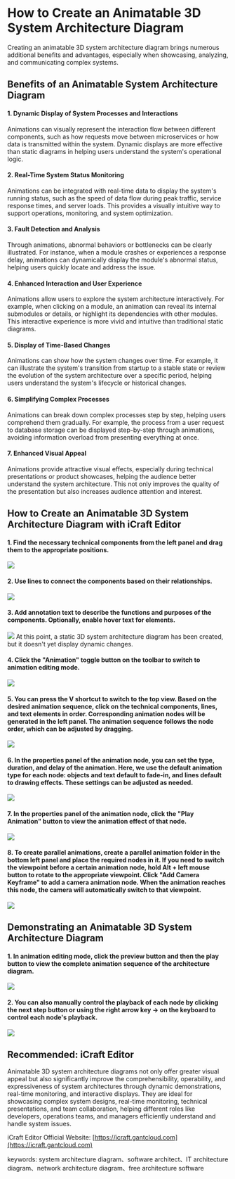 # How to Create an Animatable 3D System Architecture Diagram

Creating an animatable 3D system architecture diagram brings numerous additional benefits and advantages, especially when showcasing, analyzing, and communicating complex systems.

## Benefits of an Animatable System Architecture Diagram

#### 1. Dynamic Display of System Processes and Interactions
Animations can visually represent the interaction flow between different components, such as how requests move between microservices or how data is transmitted within the system. Dynamic displays are more effective than static diagrams in helping users understand the system's operational logic.

#### 2. Real-Time System Status Monitoring
Animations can be integrated with real-time data to display the system's running status, such as the speed of data flow during peak traffic, service response times, and server loads. This provides a visually intuitive way to support operations, monitoring, and system optimization.

#### 3. Fault Detection and Analysis
Through animations, abnormal behaviors or bottlenecks can be clearly illustrated. For instance, when a module crashes or experiences a response delay, animations can dynamically display the module's abnormal status, helping users quickly locate and address the issue.

#### 4. Enhanced Interaction and User Experience
Animations allow users to explore the system architecture interactively. For example, when clicking on a module, an animation can reveal its internal submodules or details, or highlight its dependencies with other modules. This interactive experience is more vivid and intuitive than traditional static diagrams.

#### 5. Display of Time-Based Changes
Animations can show how the system changes over time. For example, it can illustrate the system's transition from startup to a stable state or review the evolution of the system architecture over a specific period, helping users understand the system's lifecycle or historical changes.

#### 6. Simplifying Complex Processes
Animations can break down complex processes step by step, helping users comprehend them gradually. For example, the process from a user request to database storage can be displayed step-by-step through animations, avoiding information overload from presenting everything at once.

#### 7. Enhanced Visual Appeal
Animations provide attractive visual effects, especially during technical presentations or product showcases, helping the audience better understand the system architecture. This not only improves the quality of the presentation but also increases audience attention and interest.

## How to Create an Animatable 3D System Architecture Diagram with iCraft Editor

#### 1. Find the necessary technical components from the left panel and drag them to the appropriate positions.
![](../public/blog/animation/1.jpg)

#### 2. Use lines to connect the components based on their relationships.
![](../public/blog/animation/2.jpg)

#### 3. Add annotation text to describe the functions and purposes of the components. Optionally, enable hover text for elements.
![](../public/blog/animation/3.jpg)
At this point, a static 3D system architecture diagram has been created, but it doesn't yet display dynamic changes.

#### 4. Click the "Animation" toggle button on the toolbar to switch to animation editing mode.
![](../public/blog/animation/4.jpg)

#### 5. You can press the V shortcut to switch to the top view. Based on the desired animation sequence, click on the technical components, lines, and text elements in order. Corresponding animation nodes will be generated in the left panel. The animation sequence follows the node order, which can be adjusted by dragging.
![](../public/blog/animation/5.jpg)

#### 6. In the properties panel of the animation node, you can set the type, duration, and delay of the animation. Here, we use the default animation type for each node: objects and text default to fade-in, and lines default to drawing effects. These settings can be adjusted as needed.
![](../public/blog/animation/6.jpg)

#### 7. In the properties panel of the animation node, click the "Play Animation" button to view the animation effect of that node.
![](../public/blog/animation/7.jpg)

#### 8. To create parallel animations, create a parallel animation folder in the bottom left panel and place the required nodes in it. If you need to switch the viewpoint before a certain animation node, hold Alt + left mouse button to rotate to the appropriate viewpoint. Click "Add Camera Keyframe" to add a camera animation node. When the animation reaches this node, the camera will automatically switch to that viewpoint.
![](../public/blog/animation/8.jpg)

## Demonstrating an Animatable 3D System Architecture Diagram

#### 1. In animation editing mode, click the preview button and then the play button to view the complete animation sequence of the architecture diagram.
![](../public/blog/animation/21.gif)

#### 2. You can also manually control the playback of each node by clicking the next step button or using the right arrow key → on the keyboard to control each node's playback.
![](../public/blog/animation/22.jpg)

## Recommended: iCraft Editor
Animatable 3D system architecture diagrams not only offer greater visual appeal but also significantly improve the comprehensibility, operability, and expressiveness of system architectures through dynamic demonstrations, real-time monitoring, and interactive displays. They are ideal for showcasing complex system designs, real-time monitoring, technical presentations, and team collaboration, helping different roles like developers, operations teams, and managers efficiently understand and handle system issues.

iCraft Editor Official Website: [https://icraft.gantcloud.com](https://icraft.gantcloud.com)

keywords: system architecture diagram、software architect、IT architecture diagram、network architecture diagram、free architecture software
